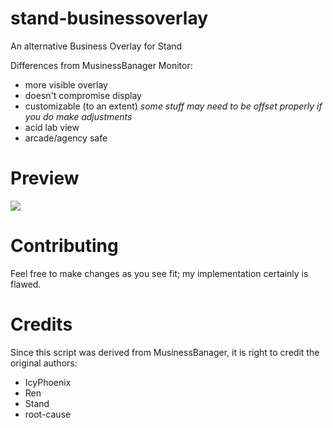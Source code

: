# stand-businessoverlay
An alternative Business Overlay for Stand

Differences from MusinessBanager Monitor:
- more visible overlay
- doesn't compromise display
- customizable (to an extent)
  *some stuff may need to be offset properly if you do make adjustments*
- acid lab view
- arcade/agency safe

# Preview
![](https://raw.githubusercontent.com/stagnate6628/stand-businessoverlay/main/preview.png)

# Contributing
Feel free to make changes as you see fit; my implementation certainly is flawed.

# Credits
Since this script was derived from MusinessBanager, it is right to credit the original authors:
- IcyPhoenix
- Ren
- Stand
- root-cause
